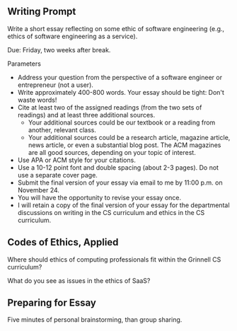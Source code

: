 Writing Prompt
--------------

Write a short essay reflecting on some ethic of software engineering (e.g.,
ethics of software engineering as a service).

Due: Friday, two weeks after break.

Parameters

* Address your question from the perspective of a software engineer or entrepreneur (not a user).
* Write approximately 400-800 words. Your essay should be tight: Don't waste words!
* Cite at least two of the assigned readings (from the two sets of readings) and at least three additional sources.
    * Your additional sources could be our textbook or a reading from another, relevant class.
    * Your additional sources could be a research article, magazine article, news article, or even a substantial blog post. The ACM magazines are all good sources, depending on your topic of interest.
* Use APA or ACM style for your citations.
* Use a 10-12 point font and double spacing (about 2-3 pages). Do not use a separate cover page.
* Submit the final version of your essay via email to me by 11:00 p.m. on November 24.
* You will have the opportunity to revise your essay once.
* I will retain a copy of the final version of your essay for the departmental 
  discussions on writing in the CS curriculum and ethics in the CS curriculum.

Codes of Ethics, Applied
------------------------

Where should ethics of computing professionals fit within the Grinnell CS
curriculum?

What do you see as issues in the ethics of SaaS?

Preparing for Essay
-------------------

Five minutes of personal brainstorming, than group sharing.
